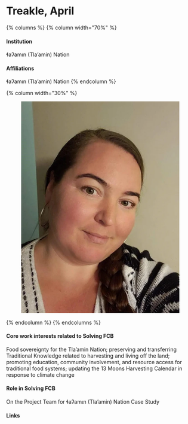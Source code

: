 # Treakle, April

{% columns %}
{% column width="70%" %}
#### Institution

ɬaʔamɩn (Tla’amin) Nation

#### Affiliations

ɬaʔamɩn (Tla’amin) Nation
{% endcolumn %}

{% column width="30%" %}
<figure><img src="https://raw.githubusercontent.com/Solving-FCB/docs/refs/heads/main/.img/treakle-a.webp" alt=""></figure>
{% endcolumn %}
{% endcolumns %}

#### Core work interests related to Solving FCB

Food sovereignty for the Tla’amin Nation; preserving and transferring Traditional Knowledge related to harvesting and living off the land; promoting education, community involvement, and resource access for traditional food systems; updating the 13 Moons Harvesting Calendar in response to climate change

#### Role in Solving FCB

On the Project Team for ɬaʔamɩn (Tla’amin) Nation Case Study

#### Links
